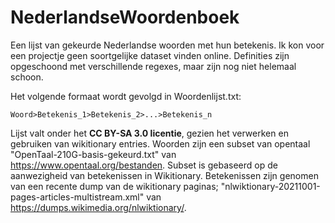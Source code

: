 # NederlandseWoordenboek
Een lijst van gekeurde Nederlandse woorden met hun betekenis. Ik kon voor een projectje geen soortgelijke dataset vinden online.
Definities zijn opgeschoond met verschillende regexes, maar zijn nog niet helemaal schoon.

Het volgende formaat wordt gevolgd in Woordenlijst.txt:
```
Woord>Betekenis_1>Betekenis_2>...>Betekenis_n
```

Lijst valt onder het **CC BY-SA 3.0 licentie**, gezien het verwerken en gebruiken van wikitionary entries.
Woorden zijn een subset van opentaal "OpenTaal-210G-basis-gekeurd.txt" van https://www.opentaal.org/bestanden. 
Subset is gebaseerd op de aanwezigheid van betekenissen in Wikitionary. 
Betekenissen zijn genomen van een recente dump van de wikitionary paginas; "nlwiktionary-20211001-pages-articles-multistream.xml" van https://dumps.wikimedia.org/nlwiktionary/.
